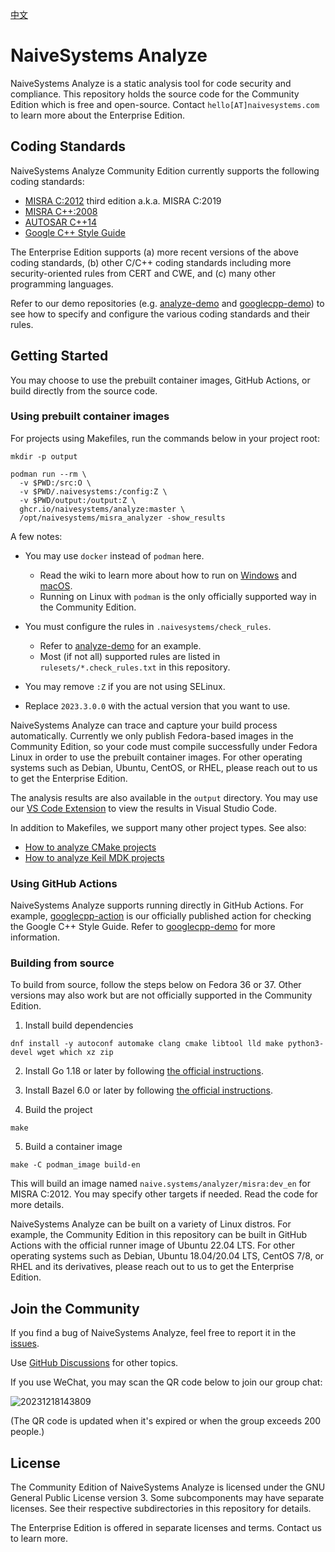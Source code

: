 [中文](README.zh-CN.md)

# NaiveSystems Analyze

NaiveSystems Analyze is a static analysis tool for code security and compliance.
This repository holds the source code for the Community Edition which is free
and open-source. Contact `hello[AT]naivesystems.com` to learn more about the
Enterprise Edition.

## Coding Standards

NaiveSystems Analyze Community Edition currently supports the following coding
standards:

- [MISRA C:2012](https://misra.org.uk/product/misra-c2012-third-edition-first-revision/) third edition a.k.a. MISRA C:2019
- [MISRA C++:2008](https://misra.org.uk/product/misra-c2008/)
- [AUTOSAR C++14](https://www.autosar.org/fileadmin/standards/R22-11/AP/AUTOSAR_RS_CPP14Guidelines.pdf)
- [Google C++ Style Guide](https://naive.systems/styleguide/cppguide.html)

The Enterprise Edition supports (a) more recent versions of the above coding
standards, (b) other C/C++ coding standards including more security-oriented
rules from CERT and CWE, and (c) many other programming languages.

Refer to our demo repositories (e.g. [analyze-demo](https://github.com/naivesystems/analyze-demo)
and [googlecpp-demo](https://github.com/naivesystems/googlecpp-demo)) to see how
to specify and configure the various coding standards and their rules.

## Getting Started

You may choose to use the prebuilt container images, GitHub Actions, or build
directly from the source code.

### Using prebuilt container images

For projects using Makefiles, run the commands below in your project root:

```
mkdir -p output

podman run --rm \
  -v $PWD:/src:O \
  -v $PWD/.naivesystems:/config:Z \
  -v $PWD/output:/output:Z \
  ghcr.io/naivesystems/analyze:master \
  /opt/naivesystems/misra_analyzer -show_results
```

A few notes:

* You may use `docker` instead of `podman` here.
  * Read the wiki to learn more about how to run on
    [Windows](https://github.com/naivesystems/analyze/wiki/How-to-run-on-Windows)
    and
    [macOS](https://github.com/naivesystems/analyze/wiki/How-to-run-on-macOS).
  * Running on Linux with `podman` is the only officially supported way in the
    Community Edition.

* You must configure the rules in `.naivesystems/check_rules`.
  - Refer to
    [analyze-demo](https://github.com/naivesystems/analyze-demo/blob/master/.naivesystems/check_rules)
    for an example.
  - Most (if not all) supported rules are listed in `rulesets/*.check_rules.txt` in this repository.

* You may remove `:Z` if you are not using SELinux.

* Replace `2023.3.0.0` with the actual version that you want to use.

NaiveSystems Analyze can trace and capture your build process automatically.
Currently we only publish Fedora-based images in the Community Edition, so your
code must compile successfully under Fedora Linux in order to use the prebuilt
container images. For other operating systems such as Debian, Ubuntu, CentOS, or
RHEL, please reach out to us to get the Enterprise Edition.

The analysis results are also available in the `output` directory. You may use
our [VS Code Extension](https://marketplace.visualstudio.com/items?itemName=naivesystems.analyze)
to view the results in Visual Studio Code.

In addition to Makefiles, we support many other project types. See also:

* [How to analyze CMake projects](https://github.com/naivesystems/analyze/wiki/How-to-analyze-CMake-projects)
* [How to analyze Keil MDK projects](https://github.com/naivesystems/analyze/wiki/How-to-analyze-Keil-MDK-projects)

### Using GitHub Actions

NaiveSystems Analyze supports running directly in GitHub Actions. For example,
[googlecpp-action](https://github.com/naivesystems/googlecpp-action) is our
officially published action for checking the Google C++ Style Guide. Refer to
[googlecpp-demo](https://github.com/naivesystems/googlecpp-demo) for more
information.

### Building from source

To build from source, follow the steps below on Fedora 36 or 37. Other versions
may also work but are not officially supported in the Community Edition.

1. Install build dependencies

```
dnf install -y autoconf automake clang cmake libtool lld make python3-devel wget which xz zip
```

2. Install Go 1.18 or later by following [the official instructions](https://go.dev/doc/install).

3. Install Bazel 6.0 or later by following [the official instructions](https://bazel.build/install).

4. Build the project

```
make
```

5. Build a container image

```
make -C podman_image build-en
```

This will build an image named `naive.systems/analyzer/misra:dev_en` for MISRA
C:2012. You may specify other targets if needed. Read the code for more details.

NaiveSystems Analyze can be built on a variety of Linux distros. For example,
the Community Edition in this repository can be built in GitHub Actions with the
official runner image of Ubuntu 22.04 LTS. For other operating systems such as
Debian, Ubuntu 18.04/20.04 LTS, CentOS 7/8, or RHEL and its derivatives, please
reach out to us to get the Enterprise Edition.

## Join the Community

If you find a bug of NaiveSystems Analyze, feel free to report it in the [issues](https://github.com/naivesystems/analyze/issues).

Use [GitHub Discussions](https://github.com/naivesystems/analyze/discussions) for other topics.

If you use WeChat, you may scan the QR code below to join our group chat:

![20231218143809](https://github.com/naivesystems/analyze/assets/22113324/a3acb5eb-b5d5-4e7b-9720-f62d8690cb4c)

(The QR code is updated when it's expired or when the group exceeds 200 people.)

## License

The Community Edition of NaiveSystems Analyze is licensed under the GNU General
Public License version 3. Some subcomponents may have separate licenses. See
their respective subdirectories in this repository for details.

The Enterprise Edition is offered in separate licenses and terms. Contact us to
learn more.

